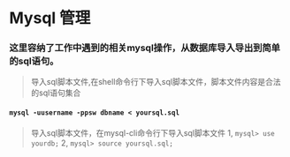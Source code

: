 # Mysql 管理
### 这里容纳了工作中遇到的相关mysql操作，从数据库导入导出到简单的sql语句。

>  导入sql脚本文件,在shell命令行下导入sql脚本文件，脚本文件内容是合法的sql语句集合
#### `mysql -uusername -ppsw dbname < yoursql.sql`

>  导入sql脚本文件，在mysql-cli命令行下导入sql脚本文件
1, `mysql> use yourdb;`
2, `mysql> source yoursql.sql;`
